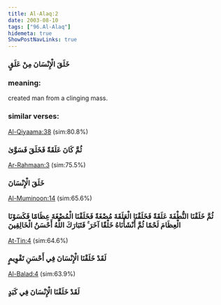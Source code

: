 ```yaml
---
title: Al-Alaq:2
date: 2003-08-10
tags: ["96.Al-Alaq"]
hidemeta: true 
ShowPostNavLinks: true 
---
```

### خَلَقَ الْإِنْسَانَ مِنْ عَلَقٍ
### meaning: 
created man from a clinging mass.
### similar verses: 

[Al-Qiyaama:38](/75/38) (sim:80.8%)

### ثُمَّ كَانَ عَلَقَةً فَخَلَقَ فَسَوَّىٰ

[Ar-Rahmaan:3](/55/3) (sim:75.5%)

### خَلَقَ الْإِنْسَانَ

[Al-Muminoon:14](/23/14) (sim:65.6%)

### ثُمَّ خَلَقْنَا النُّطْفَةَ عَلَقَةً فَخَلَقْنَا الْعَلَقَةَ مُضْغَةً فَخَلَقْنَا الْمُضْغَةَ عِظَامًا فَكَسَوْنَا الْعِظَامَ لَحْمًا ثُمَّ أَنْشَأْنَاهُ خَلْقًا آخَرَ ۚ فَتَبَارَكَ اللَّهُ أَحْسَنُ الْخَالِقِينَ

[At-Tin:4](/95/4) (sim:64.6%)

### لَقَدْ خَلَقْنَا الْإِنْسَانَ فِي أَحْسَنِ تَقْوِيمٍ

[Al-Balad:4](/90/4) (sim:63.9%)

### لَقَدْ خَلَقْنَا الْإِنْسَانَ فِي كَبَدٍ
